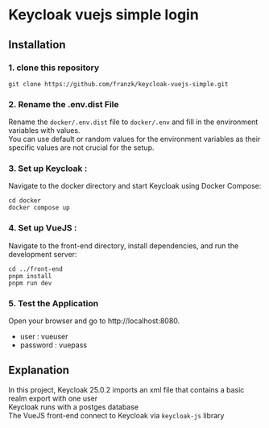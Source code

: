 # Keycloak vuejs simple login

## Installation

### 1. clone this repository
```console 
git clone https://github.com/franzk/keycloak-vuejs-simple.git
```
### 2. Rename the .env.dist File
Rename the `docker/.env.dist` file to `docker/.env` and fill in the environment variables with values.  
You can use default or random values for the environment variables as their specific values are not crucial for the setup.

### 3. Set up Keycloak : 
Navigate to the docker directory and start Keycloak using Docker Compose:
```console 
cd docker
docker compose up
```

### 4. Set up VueJS :  
Navigate to the front-end directory, install dependencies, and run the development server:
```console 
cd ../front-end
pnpm install
pnpm run dev
```

### 5. Test the Application
Open your browser and go to http://localhost:8080.
- user : vueuser
- password : vuepass

## Explanation
In this project, Keycloak 25.0.2 imports an xml file that contains a basic realm export with one user  
Keycloak runs with a postges database  
The VueJS front-end connect to Keycloak via `keycloak-js` library

